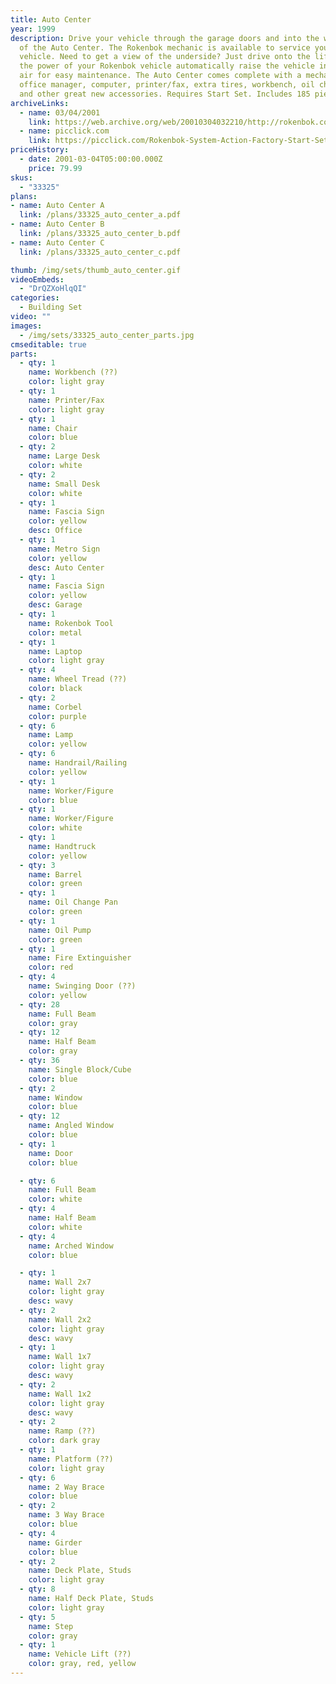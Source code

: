 ```yaml
---
title: Auto Center
year: 1999
description: Drive your vehicle through the garage doors and into the work area
  of the Auto Center. The Rokenbok mechanic is available to service your
  vehicle. Need to get a view of the underside? Just drive onto the lift. Let
  the power of your Rokenbok vehicle automatically raise the vehicle into the
  air for easy maintenance. The Auto Center comes complete with a mechanic, an
  office manager, computer, printer/fax, extra tires, workbench, oil change pan,
  and other great new accessories. Requires Start Set. Includes 185 pieces.
archiveLinks:
  - name: 03/04/2001
    link: https://web.archive.org/web/20010304032210/http://rokenbok.com/catalog/pd_bs_auto.html
  - name: picclick.com
    link: https://picclick.com/Rokenbok-System-Action-Factory-Start-Set-34120-and-132874795731.html#&gid=1&pid=4
priceHistory:
  - date: 2001-03-04T05:00:00.000Z
    price: 79.99
skus:
  - "33325"
plans:
- name: Auto Center A
  link: /plans/33325_auto_center_a.pdf
- name: Auto Center B
  link: /plans/33325_auto_center_b.pdf
- name: Auto Center C
  link: /plans/33325_auto_center_c.pdf

thumb: /img/sets/thumb_auto_center.gif
videoEmbeds:
  - "DrQZXoHlqQI"
categories:
  - Building Set
video: ""
images:
  - /img/sets/33325_auto_center_parts.jpg
cmseditable: true
parts:
  - qty: 1
    name: Workbench (??)
    color: light gray
  - qty: 1
    name: Printer/Fax
    color: light gray
  - qty: 1
    name: Chair
    color: blue
  - qty: 2
    name: Large Desk
    color: white
  - qty: 2
    name: Small Desk
    color: white
  - qty: 1
    name: Fascia Sign
    color: yellow
    desc: Office
  - qty: 1
    name: Metro Sign
    color: yellow
    desc: Auto Center
  - qty: 1
    name: Fascia Sign
    color: yellow
    desc: Garage
  - qty: 1
    name: Rokenbok Tool
    color: metal
  - qty: 1
    name: Laptop
    color: light gray
  - qty: 4
    name: Wheel Tread (??)
    color: black
  - qty: 2
    name: Corbel
    color: purple
  - qty: 6
    name: Lamp
    color: yellow
  - qty: 6
    name: Handrail/Railing
    color: yellow
  - qty: 1
    name: Worker/Figure
    color: blue
  - qty: 1
    name: Worker/Figure
    color: white
  - qty: 1
    name: Handtruck
    color: yellow
  - qty: 3
    name: Barrel
    color: green
  - qty: 1
    name: Oil Change Pan
    color: green
  - qty: 1
    name: Oil Pump
    color: green
  - qty: 1
    name: Fire Extinguisher
    color: red
  - qty: 4 
    name: Swinging Door (??)
    color: yellow
  - qty: 28
    name: Full Beam
    color: gray
  - qty: 12
    name: Half Beam
    color: gray
  - qty: 36
    name: Single Block/Cube
    color: blue
  - qty: 2
    name: Window
    color: blue
  - qty: 12
    name: Angled Window
    color: blue
  - qty: 1
    name: Door
    color: blue

  - qty: 6
    name: Full Beam
    color: white
  - qty: 4
    name: Half Beam
    color: white
  - qty: 4
    name: Arched Window
    color: blue

  - qty: 1
    name: Wall 2x7
    color: light gray
    desc: wavy
  - qty: 2
    name: Wall 2x2
    color: light gray
    desc: wavy
  - qty: 1
    name: Wall 1x7
    color: light gray
    desc: wavy
  - qty: 2
    name: Wall 1x2
    color: light gray
    desc: wavy
  - qty: 2
    name: Ramp (??)
    color: dark gray
  - qty: 1
    name: Platform (??)
    color: light gray
  - qty: 6
    name: 2 Way Brace
    color: blue
  - qty: 2
    name: 3 Way Brace
    color: blue
  - qty: 4
    name: Girder
    color: blue
  - qty: 2
    name: Deck Plate, Studs
    color: light gray
  - qty: 8
    name: Half Deck Plate, Studs
    color: light gray
  - qty: 5
    name: Step
    color: gray
  - qty: 1
    name: Vehicle Lift (??)
    color: gray, red, yellow
---
```

